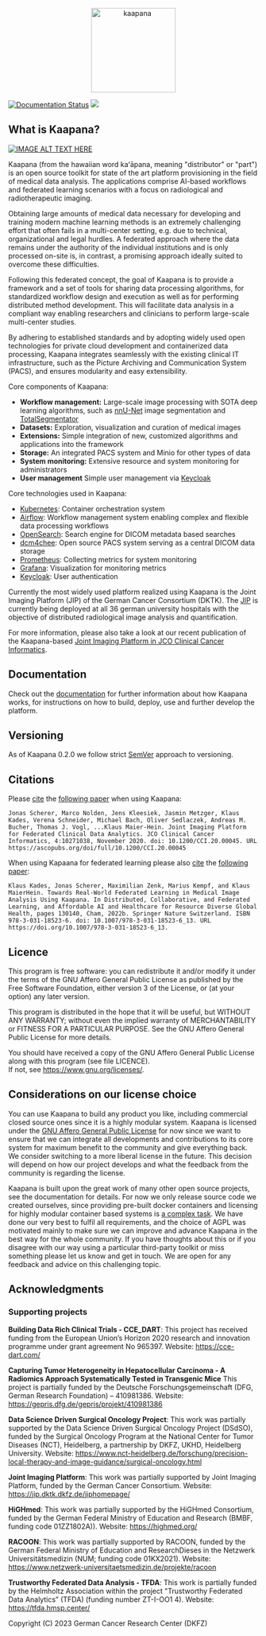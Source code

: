 
<p align="center">
 <img src="https://www.kaapana.ai/kaapana-downloads/kaapana-docs/stable/img/kaapana_logo_2.png" height=170 alt="kaapana" border="0" />
</p>

[![Documentation Status](https://readthedocs.org/projects/kaapana/badge/?version=latest)](https://kaapana.readthedocs.io/en/latest/?badge=latest)
<a href="https://join.slack.com/t/kaapana/shared_invite/zt-hilvek0w-ucabihas~jn9PDAM0O3gVQ/"><img src="https://img.shields.io/badge/chat-slack-blueviolet" /></a>

## What is Kaapana?

[![IMAGE ALT TEXT HERE](https://www.kaapana.ai/kaapana-downloads/kaapana-docs/stable/img/thumbnail_kaapana_vid.png)](https://www.kaapana.ai/kaapana-downloads/kaapana-docs/stable/gif/kaapana-v0.2.0-showcase.mp4)


Kaapana (from the hawaiian word kaʻāpana, meaning "distributor" or "part") is an open source toolkit for state of the art platform provisioning in the field of medical data analysis. The applications comprise  AI-based workflows and federated learning scenarios with a focus on radiological and radiotherapeutic imaging. 

Obtaining large amounts of medical data necessary for developing and training modern machine learning methods is an extremely challenging effort that often fails in a multi-center setting, e.g. due to technical, organizational and legal hurdles. A federated approach where the data remains under the authority of  the individual institutions and is only processed on-site is, in contrast, a promising approach ideally suited to overcome these difficulties.

Following this federated concept, the goal of Kaapana is to provide a framework and a set of tools for sharing data processing algorithms, for standardized workflow design and execution as well as for performing distributed method development. This will facilitate  data analysis in a compliant way enabling researchers and clinicians to perform large-scale multi-center studies.

By adhering to established standards and by adopting widely used open technologies for private cloud development and containerized data processing, Kaapana integrates seamlessly with the existing clinical IT infrastructure, such as the Picture Archiving and Communication System (PACS), and ensures modularity and easy extensibility.

Core components of Kaapana:
* **Workflow management:** Large-scale image processing with SOTA deep learning algorithms, such as [nnU-Net](https://github.com/MIC-DKFZ/nnunet) image segmentation and [TotalSegmentator](https://github.com/wasserth/TotalSegmentator)
* **Datasets:** Exploration, visualization and curation of medical images
* **Extensions:** Simple integration of new, customized algorithms and applications into the framework
* **Storage:** An integrated PACS system and Minio for other types of data
* **System monitoring:** Extensive resource and system monitoring for administrators
* **User management** Simple user management via [Keycloak](https://www.keycloak.org/)

Core technologies used in Kaapana:
* [Kubernetes](https://kubernetes.io/): Container orchestration system
* [Airflow](https://airflow.apache.org/): Workflow management system enabling complex and flexible data processing workflows
* [OpenSearch](https://opensearch.org/): Search engine for DICOM metadata based searches
* [dcm4chee](https://www.dcm4che.org/): Open source PACS system serving as a central DICOM data storage
* [Prometheus](https://github.com/prometheus/prometheus): Collecting metrics for system monitoring
* [Grafana](https://github.com/grafana/grafana): Visualization for monitoring metrics
* [Keycloak](https://www.keycloak.org/): User authentication

 
Currently the most widely used platform realized using Kaapana is the Joint Imaging Platform (JIP) of the German Cancer Consortium (DKTK). The [JIP](https://jip.dktk.dkfz.de/jiphomepage/) is currently being deployed at all 36 german university hospitals with the objective of distributed radiological image analysis and quantification.

For more information, please also take a look at our recent publication of the Kaapana-based [Joint Imaging Platform in JCO Clinical Cancer Informatics](https://ascopubs.org/doi/full/10.1200/CCI.20.00045).

## Documentation

Check out the [documentation](https://kaapana.readthedocs.io/en/latest/) for further information about how Kaapana works, for instructions on how to build, deploy, use and further develop the platform.

## Versioning

As of Kaapana 0.2.0 we follow strict [SemVer](https://semver.org/) approach to versioning.

## Citations
Please [cite](https://ascopubs.org/action/showCitFormats?doi=10.1200/CCI.20.00045) the [following paper](https://ascopubs.org/doi/full/10.1200/CCI.20.00045) when using Kaapana:

    Jonas Scherer, Marco Nolden, Jens Kleesiek, Jasmin Metzger, Klaus Kades, Verena Schneider, Michael Bach, Oliver Sedlaczek, Andreas M. Bucher, Thomas J. Vogl, ...Klaus Maier-Hein. Joint Imaging Platform for Federated Clinical Data Analytics. JCO Clinical Cancer Informatics, 4:10271038, November 2020. doi: 10.1200/CCI.20.00045. URL https://ascopubs.org/doi/full/10.1200/CCI.20.00045

When using Kapaana for federated learning please also [cite](https://link.springer.com/chapter/10.1007/978-3-031-18523-6_13#citeas) the [following paper](https://link.springer.com/book/10.1007/978-3-031-18523-6):

    Klaus Kades, Jonas Scherer, Maximilian Zenk, Marius Kempf, and Klaus MaierHein. Towards Real-World Federated Learning in Medical Image Analysis Using Kaapana. In Distributed, Collaborative, and Federated Learning, and Affordable AI and Healthcare for Resource Diverse Global Health, pages 130140, Cham, 2022b. Springer Nature Switzerland. ISBN 978-3-031-18523-6. doi: 10.1007/978-3-031-18523-6_13. URL https://doi.org/10.1007/978-3-031-18523-6_13.

## Licence

This program is free software: you can redistribute it and/or modify
it under the terms of the GNU Affero General Public License as published
by the Free Software Foundation, either version 3 of the License, or
(at your option) any later version.

This program is distributed in the hope that it will be useful,
but WITHOUT ANY WARRANTY; without even the implied warranty of
MERCHANTABILITY or FITNESS FOR A PARTICULAR PURPOSE.  See the
GNU Affero General Public License for more details.

You should have received a copy of the GNU Affero General Public License
along with this program (see file LICENCE).  
If not, see <https://www.gnu.org/licenses/>.

## Considerations on our license choice

You can use Kaapana to build any product you like, including commercial closed source ones since it is a highly modular system. Kaapana is licensed under the [GNU Affero General Public License](https://www.gnu.org/licenses/agpl-3.0.en.html) for now since we want to ensure that we can integrate all developments and contributions to its core system for maximum benefit to the community and give everything back. We consider switching to a more liberal license in the future. This decision will depend on how our project develops and what the feedback from the community is regarding the license. 

Kaapana is built upon the great work of many other open source projects, see the documentation for details. For now we only release source code we created ourselves, since providing pre-built docker containers and licensing for highly modular container based systems is [a complex task](https://www.linuxfoundation.org/blog/2020/04/docker-containers-what-are-the-open-source-licensing-considerations/). We have done our very best to fulfil all requirements, and the choice of AGPL was motivated mainly to make sure we can improve and advance Kaapana in the best way for the whole community. If you have thoughts about this or if you disagree with our way using a particular third-party toolkit or miss something please let us know and get in touch. We are open for any feedback and advice on this challenging topic.

## Acknowledgments

### Supporting projects

**Building Data Rich Clinical Trials - CCE_DART**: This project has received funding from the European Union’s Horizon 2020 research and innovation programme under grant agreement No 965397. Website: <https://cce-dart.com/>

**Capturing Tumor Heterogeneity in Hepatocellular Carcinoma - A Radiomics Approach Systematically Tested in Transgenic Mice** This project is partially funded by the Deutsche Forschungsgemeinschaft (DFG, German Research Foundation) – 410981386. Website: <https://gepris.dfg.de/gepris/projekt/410981386>

**Data Science Driven Surgical Oncology Project**: This work was partially supported by the Data Science Driven Surgical Oncology Project (DSdSO), funded by the Surgical Oncology Program at the National Center for Tumor Diseases (NCT), Heidelberg, a partnership by DKFZ, UKHD, Heidelberg University. Website: <https://www.nct-heidelberg.de/forschung/precision-local-therapy-and-image-guidance/surgical-oncology.html>

**Joint Imaging Platform**: This work was partially supported by Joint Imaging Platform, funded by the German Cancer Consortium. Website: <https://jip.dktk.dkfz.de/jiphomepage/>

**HiGHmed**: This work was partially supported by the HiGHmed Consortium, funded by the German Federal Ministry of Education and Research (BMBF, funding code 01ZZ1802A)). Website: <https://highmed.org/>

**RACOON**: This work was partially supported by RACOON, funded by the German Federal Ministry of Education and ResearchDieses in the Netzwerk Universitätsmedizin (NUM; funding code 01KX2021). Website: <https://www.netzwerk-universitaetsmedizin.de/projekte/racoon>

**Trustworthy Federated Data Analysis - TFDA**: This work is partially funded by the Helmholtz Association within the project "Trustworthy Federated Data Analytics” (TFDA) (funding number
ZT-I-OO1 4). Website: <https://tfda.hmsp.center/>

Copyright (C) 2023  German Cancer Research Center (DKFZ)